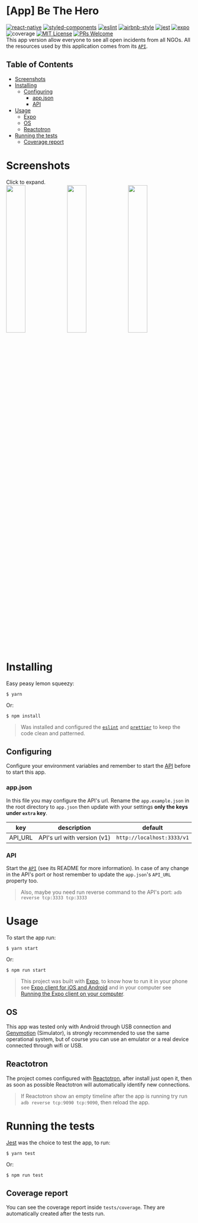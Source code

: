 # [App] Be The Hero
[![react-native](https://img.shields.io/badge/react-16.9.0-61dafb?style=flat-square&logo=react)](https://reactnative.dev/)
[![styled-components](https://img.shields.io/badge/styled_components-5.1.0-db7b86?style=flat-square&logo=styled-components)](https://styled-components.com/)
[![eslint](https://img.shields.io/badge/eslint-6.8.0-4b32c3?style=flat-square&logo=eslint)](https://eslint.org/)
[![airbnb-style](https://flat.badgen.net/badge/style-guide/airbnb/ff5a5f?icon=airbnb)](https://github.com/airbnb/javascript)
[![jest](https://img.shields.io/badge/jest-24.9.0-brightgreen?style=flat-square&logo=jest)](https://jestjs.io/)
[![expo](https://img.shields.io/badge/expo-37.0.0-000000?style=flat-square&logo=expo)](https://expo.io/)
![coverage](https://img.shields.io/badge/coverage-100%25-brightgreen?style=flat-square)
[![MIT License](https://img.shields.io/badge/license-MIT-green?style=flat-square)](https://github.com/DiegoVictor/bethehero/blob/master/LICENSE)
[![PRs Welcome](https://img.shields.io/badge/PRs-welcome-brightgreen.svg?style=flat-square)](http://makeapullrequest.com)<br>
This app version allow everyone to see all open incidents from all NGOs. All the resources used by this application comes from its [`API`](https://github.com/DiegoVictor/bethehero/tree/master/api).

## Table of Contents
* [Screenshots](#screenshots)
* [Installing](#installing)
  * [Configuring](#configuring)
    * [app.json](#appjson)
    * [API](#api)
* [Usage](#usage)
  * [Expo](#expo)
  * [OS](#os)
  * [Reactotron](#reactotron)
* [Running the tests](#running-the-tests)
  * [Coverage report](#coverage-report)

# Screenshots
Click to expand.<br>
<img src="https://raw.githubusercontent.com/DiegoVictor/bethehero/master/app/screenshots/splash.jpg" width="32%" />
<img src="https://raw.githubusercontent.com/DiegoVictor/bethehero/master/app/screenshots/incidents.jpg" width="32%" />
<img src="https://raw.githubusercontent.com/DiegoVictor/bethehero/master/app/screenshots/incident.jpg" width="32%" />

# Installing
Easy peasy lemon squeezy:
```
$ yarn
```
Or:
```
$ npm install
```
> Was installed and configured the [`eslint`](https://eslint.org/) and [`prettier`](https://prettier.io/) to keep the code clean and patterned.

## Configuring
Configure your environment variables and remember to start the [API](https://github.com/DiegoVictor/bethehero/tree/master/api) before to start this app.

### app.json
In this file you may configure the API's url. Rename the `app.example.json` in the root directory to `app.json` then update with your settings **only the keys under `extra` key**.

key|description|default
---|---|---
API_URL|API's url with version (v1)|`http://localhost:3333/v1`

### API
Start the [`API`](https://github.com/DiegoVictor/bethehero/tree/master/api) (see its README for more information). In case of any change in the API's port or host remember to update the `app.json`'s `API_URL` property too.
> Also, maybe you need run reverse command to the API's port: `adb reverse tcp:3333 tcp:3333`

# Usage
To start the app run:
```
$ yarn start
```
Or:
```
$ npm run start
```
> This project was built with [Expo](https://expo.io), to know how to run it in your phone see [Expo client for iOS and Android](https://docs.expo.io/versions/v37.0.0/get-started/installation/#2-mobile-app-expo-client-for-ios) and in your computer see [Running the Expo client on your computer](https://docs.expo.io/versions/v37.0.0/get-started/installation/#running-the-expo-client-on-your-computer).

## OS
This app was tested only with Android through USB connection and [Genymotion](https://www.genymotion.com/) (Simulator), is strongly recommended to use the same operational system, but of course you can use an emulator or a real device connected through wifi or USB.

## Reactotron
The project comes configured with [Reactotron](https://github.com/infinitered/reactotron), after install just open it, then as soon as possible Reactotron will automatically identify new connections.
> If Reactotron show an empty timeline after the app is running try run `adb reverse tcp:9090 tcp:9090`, then reload the app.

# Running the tests
[Jest](https://jestjs.io/) was the choice to test the app, to run:
```
$ yarn test
```
Or:
```
$ npm run test
```

## Coverage report
You can see the coverage report inside `tests/coverage`. They are automatically created after the tests run.
